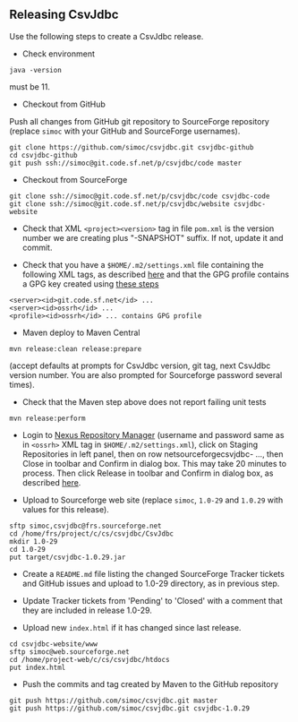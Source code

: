 ## Releasing CsvJdbc

Use the following steps to create a CsvJdbc release.

* Check environment

```
java -version
```

must be 11.

* Checkout from GitHub

Push all changes from GitHub git repository to SourceForge repository
(replace `simoc` with your GitHub and SourceForge usernames).

```
git clone https://github.com/simoc/csvjdbc.git csvjdbc-github
cd csvjdbc-github
git push ssh://simoc@git.code.sf.net/p/csvjdbc/code master
```

* Checkout from SourceForge

```
git clone ssh://simoc@git.code.sf.net/p/csvjdbc/code csvjdbc-code
git clone ssh://simoc@git.code.sf.net/p/csvjdbc/website csvjdbc-website
```

* Check that XML `<project><version>` tag in file `pom.xml` is the version
number we are creating plus "-SNAPSHOT" suffix. If not, update it and
commit.

* Check that you have a `$HOME/.m2/settings.xml` file containing
the following XML tags, as described
[here](http://central.sonatype.org/pages/apache-maven.html)
and that the GPG profile contains a GPG key created using
[these steps](http://central.sonatype.org/pages/working-with-pgp-signatures.html)

```
<server><id>git.code.sf.net</id> ...
<server><id>ossrh</id> ...
<profile><id>ossrh</id> ... contains GPG profile
```

* Maven deploy to Maven Central

```
mvn release:clean release:prepare
```

(accept defaults at prompts for CsvJdbc version, git tag, next CsvJdbc
version number. You are also prompted for Sourceforge password several
times).

* Check that the Maven step above does not report failing unit tests

```
mvn release:perform
```

* Login to [Nexus Repository Manager](https://oss.sonatype.org/)
(username and password same as in `<ossrh>` XML tag in
`$HOME/.m2/settings.xml`), click on Staging Repositories in left panel,
then on row netsourceforgecsvjdbc- ..., then Close in toolbar and
Confirm in dialog box. This may take 20 minutes to process. Then click
Release in toolbar and Confirm in dialog
box, as described
[here](http://central.sonatype.org/pages/releasing-the-deployment.html).

* Upload to Sourceforge web site (replace `simoc`, `1.0-29` and `1.0.29` with values
for this release).

```
sftp simoc,csvjdbc@frs.sourceforge.net
cd /home/frs/project/c/cs/csvjdbc/CsvJdbc
mkdir 1.0-29
cd 1.0-29
put target/csvjdbc-1.0.29.jar
```

* Create a `README.md` file listing the changed SourceForge
Tracker tickets and GitHub issues and
upload to 1.0-29 directory, as in previous step.

* Update Tracker tickets from 'Pending' to 'Closed' with a comment
that they are included in release 1.0-29.

* Upload new `index.html` if it has changed since last release.

```
cd csvjdbc-website/www
sftp simoc@web.sourceforge.net
cd /home/project-web/c/cs/csvjdbc/htdocs
put index.html
```

* Push the commits and tag created by Maven to the GitHub repository

```
git push https://github.com/simoc/csvjdbc.git master
git push https://github.com/simoc/csvjdbc.git csvjdbc-1.0.29
```
